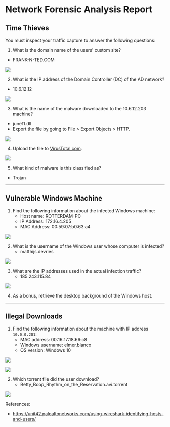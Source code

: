 # Network Forensic Analysis Report

## Time Thieves
You must inspect your traffic capture to answer the following questions:

1. What is the domain name of the users' custom site?
  - FRANK-N-TED.COM

![](https://github.com/smalani06/cs-final-project/blob/main/images/network/tt1.png)

2. What is the IP address of the Domain Controller (DC) of the AD network?
  - 10.6.12.12

![](https://github.com/smalani06/cs-final-project/blob/main/images/network/tt2.png)

3. What is the name of the malware downloaded to the 10.6.12.203 machine?
  - june11.dll
  - Export the file by going to File > Export Objects > HTTP.

![](https://github.com/smalani06/cs-final-project/blob/main/images/network/tt3.png)

4. Upload the file to [VirusTotal.com](https://www.virustotal.com/gui/).

![](https://github.com/smalani06/cs-final-project/blob/main/images/network/tt4.png)

5. What kind of malware is this classified as?
  - Trojan

---

## Vulnerable Windows Machine

1. Find the following information about the infected Windows machine:
    - Host name: ROTTERDAM-PC
    - IP Address: 172.16.4.205
    - MAC Address: 00:59:07:b0:63:a4

![](https://github.com/smalani06/cs-final-project/blob/main/images/network/w1.png)

2. What is the username of the Windows user whose computer is infected?
    - matthijs.devries

![](https://github.com/smalani06/cs-final-project/blob/main/images/network/w2.png)

3. What are the IP addresses used in the actual infection traffic?
    - 185.243.115.84

![](https://github.com/smalani06/cs-final-project/blob/main/images/network/w3.png)

4. As a bonus, retrieve the desktop background of the Windows host.

---

## Illegal Downloads

1. Find the following information about the machine with IP address `10.0.0.201`:
    - MAC address: 00:16:17:18:66:c8
    - Windows username: elmer.blanco
    - OS version: Windows 10

![](https://github.com/smalani06/cs-final-project/blob/main/images/network/i1.png)

![](https://github.com/smalani06/cs-final-project/blob/main/images/network/i1_1.png)

2. Which torrent file did the user download?
    - Betty_Boop_Rhythm_on_the_Reservation.avi.torrent

![](https://github.com/smalani06/cs-final-project/blob/main/images/network/i2.png)

References:
  - https://unit42.paloaltonetworks.com/using-wireshark-identifying-hosts-and-users/
